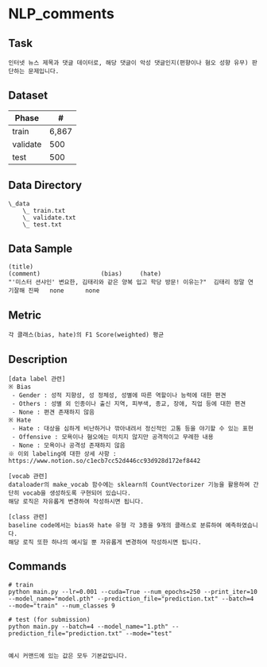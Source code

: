 # NLP_comments

## Task
```
인터넷 뉴스 제목과 댓글 데이터로, 해당 댓글이 악성 댓글인지(편향이나 혐오 성향 유무) 판단하는 문제입니다.
```

## Dataset
| Phase | # |
| - | - |
| train | 6,867 |
| validate | 500 |
| test | 500 |

## Data Directory
```
\_data
    \_ train.txt
    \_ validate.txt
    \_ test.txt
```


## Data Sample
```
(title)                                                               (comment)                 (bias)     (hate)
"'미스터 션샤인' 변요한, 김태리와 같은 양복 입고 학당 방문! 이유는?"	김태리 정말 연기잘해 진짜   none	   none
```


## Metric
```
각 클래스(bias, hate)의 F1 Score(weighted) 평균
```


## Description
```
[data label 관련]
※ Bias
 - Gender : 성적 지향성, 성 정체성, 성별에 따른 역할이나 능력에 대한 편견
 - Others : 성별 외 인종이나 출신 지역, 피부색, 종교, 장애, 직업 등에 대한 편견
 - None : 편견 존재하지 않음
※ Hate
 - Hate : 대상을 심하게 비난하거나 깎아내려서 정신적인 고통 등을 야기할 수 있는 표현
 - Offensive : 모욕이나 혐오에는 미치지 않지만 공격적이고 무례한 내용
 - None : 모욕이나 공격성 존재하지 않음
※ 이외 labeling에 대한 상세 사항 : https://www.notion.so/c1ecb7cc52d446cc93d928d172ef8442

[vocab 관련]
dataloader의 make_vocab 함수에는 sklearn의 CountVectorizer 기능을 활용하여 간단히 vocab을 생성하도록 구현되어 있습니다.
해당 로직은 자유롭게 변경하여 작성하시면 됩니다.

[class 관련]
baseline code에서는 bias와 hate 유형 각 3종을 9개의 클래스로 분류하여 예측하였습니다.
해당 로직 또한 하나의 예시일 뿐 자유롭게 변경하여 작성하시면 됩니다.
```


## Commands
```
# train
python main.py --lr=0.001 --cuda=True --num_epochs=250 --print_iter=10 --model_name="model.pth" --prediction_file="prediction.txt" --batch=4 --mode="train" --num_classes 9

# test (for submission)
python main.py --batch=4 --model_name="1.pth" --prediction_file="prediction.txt" --mode="test" 


예시 커맨드에 있는 값은 모두 기본값입니다.
```
